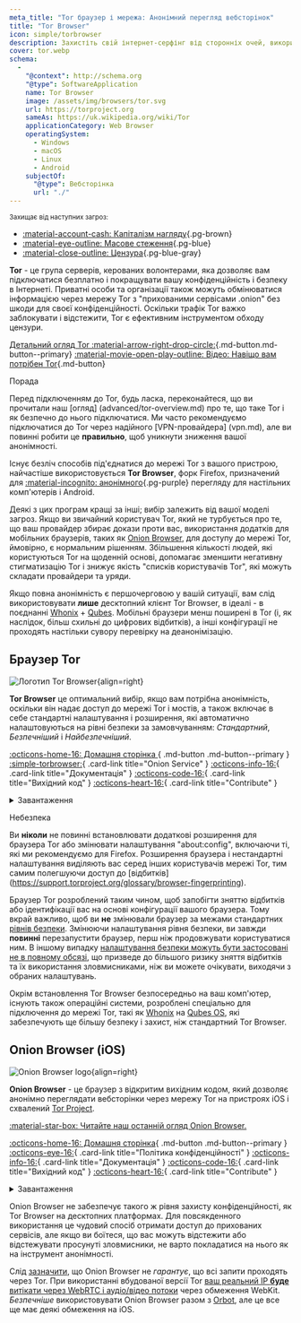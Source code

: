 ```yaml
---
meta_title: "Tor браузер і мережа: Анонімний перегляд вебсторінок"
title: "Tor Browser"
icon: simple/torbrowser
description: Захистіть свій інтернет-серфінг від сторонніх очей, використовуючи мережу Tor - безпечну мережу, яка обходить цензуру.
cover: tor.webp
schema:
  - 
    "@context": http://schema.org
    "@type": SoftwareApplication
    name: Tor Browser
    image: /assets/img/browsers/tor.svg
    url: https://torproject.org
    sameAs: https://uk.wikipedia.org/wiki/Tor
    applicationCategory: Web Browser
    operatingSystem:
      - Windows
      - macOS
      - Linux
      - Android
    subjectOf:
      "@type": Вебсторінка
      url: "./"
---
```


<small>Захищає від наступних загроз:</small>

- [:material-account-cash: Капіталізм нагляду](basics/common-threats.md#surveillance-as-a-business-model ""){.pg-brown}
- [:material-eye-outline: Масове стеження](basics/common-threats.md#mass-surveillance-programs ""){.pg-blue}
- [:material-close-outline: Цензура](basics/common-threats.md#avoiding-censorship ""){.pg-blue-gray}

**Tor** - це група серверів, керованих волонтерами, яка дозволяє вам підключатися безплатно і покращувати вашу конфіденційність і безпеку в Інтернеті. Приватні особи та організації також можуть обмінюватися інформацією через мережу Tor з "прихованими сервісами .onion" без шкоди для своєї конфіденційності. Оскільки трафік Tor важко заблокувати і відстежити, Tor є ефективним інструментом обходу цензури.

[Детальний огляд Tor :material-arrow-right-drop-circle:](advanced/tor-overview.md ""){.md-button.md-button--primary} [:material-movie-open-play-outline: Відео: Навіщо вам потрібен Tor](https://www.privacyguides.org/videos/2025/03/02/why-you-need-tor ""){.md-button}

<div class="admonition tip" markdown>
<p class="admonition-title">Порада</p>

Перед підключенням до Tor, будь ласка, переконайтеся, що ви прочитали наш [огляд] (advanced/tor-overview.md) про те, що таке Tor і як безпечно до нього підключатися. Ми часто рекомендуємо підключатися до Tor через надійного [VPN-провайдера] (vpn.md), але ви повинні робити це **правильно**, щоб уникнути зниження вашої анонімності.

</div>

Існує безліч способів під'єднатися до мережі Tor з вашого пристрою, найчастіше використовується **Tor Browser**, форк Firefox, призначений для [:material-incognito: анонімного](basics/common-threats.md#anonymity-vs-privacy ""){.pg-purple} перегляду для настільних комп'ютерів і Android.

Деякі з цих програм кращі за інші; вибір залежить від вашої моделі загроз. Якщо ви звичайний користувач Tor, який не турбується про те, що ваш провайдер збирає докази проти вас, використання додатків для мобільних браузерів, таких як [Onion Browser](#onion-browser-ios), для доступу до мережі Tor, ймовірно, є нормальним рішенням. Збільшення кількості людей, які користуються Tor на щоденній основі, допомагає зменшити негативну стигматизацію Tor і знижує якість "списків користувачів Tor", які можуть складати провайдери та уряди.

Якщо повна анонімність є першочерговою у вашій ситуації, вам слід використовувати **лише** десктопний клієнт Tor Browser, в ідеалі - в поєднанні [Whonix](desktop.md#whonix) + [Qubes](desktop.md#qubes-os). Мобільні браузери менш поширені в Tor (і, як наслідок, більш схильні до цифрових відбитків), а інші конфігурації не проходять настільки сувору перевірку на деанонімізацію.

## Браузер Tor

<div class="admonition recommendation" markdown>

![Логотип Tor Browser](assets/img/browsers/tor.svg){align=right}

**Tor Browser** це оптимальний вибір, якщо вам потрібна анонімність, оскільки він надає доступ до мережі Tor і мостів, а також включає в себе стандартні налаштування і розширення, які автоматично налаштовуються на рівні безпеки за замовчуванням: *Стандартний*, *Безпечніший* і *Найбезпечніший*.

[:octicons-home-16: Домашня сторінка ](https://torproject.org){ .md-button .md-button--primary }
[:simple-torbrowser:](http://2gzyxa5ihm7nsggfxnu52rck2vv4rvmdlkiu3zzui5du4xyclen53wid.onion){ .card-link title="Onion Service" }
[:octicons-info-16:](https://tb-manual.torproject.org){ .card-link title="Документація" }
[:octicons-code-16:](https://gitlab.torproject.org/tpo/applications/tor-browser){ .card-link title="Вихідний код" }
[:octicons-heart-16:](https://donate.torproject.org){ .card-link title="Contribute" }

<details class="downloads" markdown>
<summary>Завантаження</summary>

- [:simple-googleplay: Google Play](https://play.google.com/store/apps/details?id=org.torproject.torbrowser)
- [:simple-android: Android](https://torproject.org/download/#android)
- [:fontawesome-brands-windows: Windows](https://torproject.org/download)
- [:simple-apple: macOS](https://torproject.org/download)
- [:simple-linux: Linux](https://torproject.org/download)

</details>

</div>

<div class="admonition danger" markdown>
<p class="admonition-title">Небезпека</p>

Ви **ніколи** не повинні встановлювати додаткові розширення для браузера Tor або змінювати налаштування "about:config", включаючи ті, які ми рекомендуємо для Firefox. Розширення браузера і нестандартні налаштування виділяють вас серед інших користувачів мережі Tor, тим самим полегшуючи доступ до [відбитків] (https://support.torproject.org/glossary/browser-fingerprinting).

</div>

Браузер Tor розроблений таким чином, щоб запобігти зняттю відбитків або ідентифікації вас на основі конфігурації вашого браузера. Тому вкрай важливо, щоб ви **не** змінювали браузер за межами стандартних [рівнів безпеки](https://tb-manual.torproject.org/security-settings). Змінюючи налаштування рівня безпеки, ви завжди **повинні** перезапустити браузер, перш ніж продовжувати користуватися ним. В іншому випадку [налаштування безпеки можуть бути застосовані не в повному обсязі](https://www.privacyguides.org/articles/2025/05/02/tor-security-slider-flaw), що призведе до більшого ризику зняття відбитків та їх використання зловмисниками, ніж ви можете очікувати, виходячи з обраних налаштувань.

Окрім встановлення Tor Browser безпосередньо на ваш комп'ютер, існують також операційні системи, розроблені спеціально для підключення до мережі Tor, такі як [Whonix](desktop.md#whonix) на [Qubes OS](desktop.md#qubes-os), які забезпечують ще більшу безпеку і захист, ніж стандартний Tor Browser.

## Onion Browser (iOS)

<div class="admonition recommendation" markdown>

![Onion Browser logo](assets/img/self-contained-networks/onion_browser.svg){align=right}

**Onion Browser** - це браузер з відкритим вихідним кодом, який дозволяє анонімно переглядати вебсторінки через мережу Tor на пристроях iOS і схвалений [Tor Project](https://support.torproject.org/glossary/onion-browser).

[:material-star-box: Читайте наш останній огляд Onion Browser.](https://www.privacyguides.org/articles/2024/09/18/onion-browser-review)

[:octicons-home-16: Домашня сторінка](https://onionbrowser.com){ .md-button .md-button--primary }
[:octicons-eye-16:](https://onionbrowser.com/privacy-policy){ .card-link title="Політика конфіденційності" }
[:octicons-info-16:](https://onionbrowser.com/faqs){ .card-link title="Документація" }
[:octicons-code-16:](https://github.com/OnionBrowser/OnionBrowser){ .card-link title="Вихідний код" }
[:octicons-heart-16:](https://onionbrowser.com/donate){ .card-link title="Contribute" }

<details class="downloads" markdown>
<summary>Завантаження</summary>

- [:simple-appstore: App Store] (https://apps.apple.com/app/id519296448)

</details>

</div>

Onion Browser не забезпечує такого ж рівня захисту конфіденційності, як Tor Browser на десктопних платформах. Для повсякденного використання це чудовий спосіб отримати доступ до прихованих сервісів, але якщо ви боїтеся, що вас можуть відстежити або відстежувати просунуті зловмисники, не варто покладатися на нього як на інструмент анонімності.

Слід [зазначити](https://github.com/privacyguides/privacyguides.org/issues/2929), що Onion Browser не *гарантує*, що всі запити проходять через Tor. При використанні вбудованої версії Tor [ваш реальний IP **буде** витікати через WebRTC і аудіо/відео потоки](https://onionbrowser.com/faqs) через обмеження WebKit. *Безпечніше* використовувати Onion Browser разом з [Orbot](alternative-networks.md#orbot), але це все ще має деякі обмеження на iOS.

